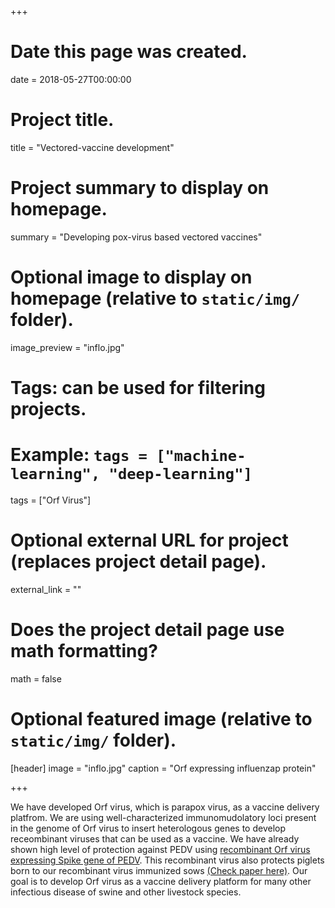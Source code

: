 +++
# Date this page was created.
date = 2018-05-27T00:00:00

# Project title.
title = "Vectored-vaccine development"

# Project summary to display on homepage.
summary = "Developing pox-virus based vectored vaccines"

# Optional image to display on homepage (relative to `static/img/` folder).
image_preview = "inflo.jpg"

# Tags: can be used for filtering projects.
# Example: `tags = ["machine-learning", "deep-learning"]`
 tags = ["Orf Virus"]

# Optional external URL for project (replaces project detail page).
 external_link = ""

# Does the project detail page use math formatting?
 math = false

# Optional featured image (relative to `static/img/` folder).
[header]
image = "inflo.jpg"
caption = "Orf expressing influenzap protein"

+++

We have developed Orf virus, which is parapox virus, as a vaccine delivery platfrom. We are using well-characterized immunomudolatory loci present in the genome of Orf virus to insert heterologous genes to develop receombinant viruses that can be used as a vaccine. We have already shown high level of protection against PEDV using [recombinant Orf virus expressing Spike gene of PEDV](https://lokfiles.netlify.com/orfv-pedv.pdf). This recombinant virus also protects piglets born to our recombinant virus immunized sows [(Check paper here)](https://lokfiles.netlify.com/pedv-passive-immunity.pdf). Our goal is to develop Orf virus as a vaccine delivery platform for many other infectious disease of swine and other livestock species. 